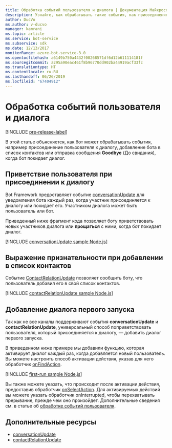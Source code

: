 ```yaml
---
title: Обработка событий пользователя и диалога | Документация Майкрософт
description: Узнайте, как обрабатывать такие события, как присоединение пользователя к диалогу, с помощью пакета SDK Bot Framework для Node.js.
author: DucVo
ms.author: v-ducvo
manager: kamrani
ms.topic: article
ms.service: bot-service
ms.subservice: sdk
ms.date: 12/13/2017
monikerRange: azure-bot-service-3.0
ms.openlocfilehash: a6149b750a4432f00268571df6d12b611114181f
ms.sourcegitcommit: a295a90eac461f8b96770dd902ba44919acf33fc
ms.translationtype: HT
ms.contentlocale: ru-RU
ms.lasthandoff: 06/26/2019
ms.locfileid: "67404912"
---
```

# <a name="handle-user-and-conversation-events"></a>Обработка событий пользователя и диалога

[!INCLUDE [pre-release-label](../includes/pre-release-label-v3.md)]

В этой статье объясняется, как бот может обрабатывать события, например присоединение пользователя к диалогу, добавление бота в список контактов или отправка сообщения **Goodbye** (До свидания), когда бот покидает диалог.


## <a name="greet-a-user-on-conversation-join"></a>Приветствие пользователя при присоединении к диалогу
Bot Framework предоставляет событие [conversationUpdate][conversationUpdate] для уведомления бота каждый раз, когда участник присоединяется к диалогу или покидает его. Участником диалога может быть пользователь или бот.

Приведенный ниже фрагмент кода позволяет боту приветствовать новых участников диалога или **прощаться** с ними, когда бот покидает диалог.

[!INCLUDE [conversationUpdate sample Node.js](../includes/snippet-code-node-conversationupdate-1.md)]

## <a name="acknowledge-add-to-contacts-list"></a>Выражение признательности при добавлении в список контактов

Событие [ContactRelationUpdate][contactRelationUpdate] позволяет сообщить боту, что пользователь добавил его в свой список контактов.

[!INCLUDE [contactRelationUpdate sample Node.js](../includes/snippet-code-node-contactrelationupdate-1.md)]

## <a name="add-a-first-run-dialog"></a>Добавление диалога первого запуска

Так как не все каналы поддерживают события **conversationUpdate** и **contactRelationUpdate**, универсальный способ поприветствовать пользователя, который присоединяется к диалогу, — добавить диалог первого запуска.

В приведенном ниже примере мы добавили функцию, которая активирует диалог каждый раз, когда добавляется новый пользователь. Вы можете настроить способ активации действия, указав для него обработчик [onFindAction][onFindAction]. 

[!INCLUDE [first-run sample Node.js](../includes/snippet-code-node-first-run-dialog-1.md)]

Вы также можете указать, что происходит после активации действия, предоставив обработчик [onSelectAction][onSelectAction]. Для активируемых действий вы можете указать обработчик onInterrupted, чтобы перехватывать прерывание, прежде чем оно произойдет. Дополнительные сведения см. в статье об [обработке событий пользователя](bot-builder-nodejs-dialog-actions.md).

## <a name="additional-resources"></a>Дополнительные ресурсы

* [conversationUpdate][conversationUpdate]
* [contactRelationUpdate][contactRelationUpdate]

[conversationUpdate]: https://docs.botframework.com/node/builder/chat-reference/interfaces/_botbuilder_d_.iconversationupdate.html
[contactRelationUpdate]: https://docs.botframework.com/node/builder/chat-reference/interfaces/_botbuilder_d_.icontactrelationupdate.html

[onFindAction]: https://docs.botframework.com/node/builder/chat-reference/interfaces/_botbuilder_d_.itriggeractionoptions#onfindaction
[onSelectAction]: https://docs.botframework.com/node/builder/chat-reference/interfaces/_botbuilder_d_.itriggeractionoptions#onselectaction
[onInterrupted]: https://docs.botframework.com/node/builder/chat-reference/interfaces/_botbuilder_d_.itriggeractionoptions#oninterrupted

[SendTyping]: https://docs.botframework.com/node/builder/chat-reference/classes/_botbuilder_d_.session#sendtyping
[IMessage]: http://docs.botframework.com/node/builder/chat-reference/interfaces/_botbuilder_d_.imessage
[ChatConnector]: https://docs.botframework.com/node/builder/chat-reference/classes/_botbuilder_d_.chatconnector.html
[session_userData]: https://docs.botframework.com/node/builder/chat-reference/classes/_botbuilder_d_.session.html#userdata
